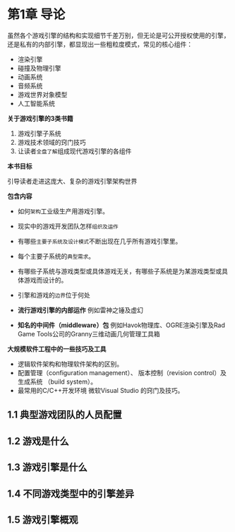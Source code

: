 # 第1章 导论

虽然各个游戏引擎的结构和实现细节千差万别，但无论是可公开授权使用的引擎，还是私有的内部引擎，都显现出一些粗粒度模式，常见的核心组件：
- 渲染引擎
- 碰撞及物理引擎
- 动画系统
- 音频系统
- 游戏世界对象模型
- 人工智能系统

**关于游戏引擎的3类书籍**
1. 游戏引擎子系统
2. 游戏技术领域的窍门技巧
3. 让读者`全盘了解`组成现代游戏引擎的各组件

**本书目标**

引导读者走进这庞大、复杂的游戏引擎架构世界

**包含内容**

- 如何`架构`工业级生产用游戏引擎。
- 现实中的游戏开发团队怎样`组织及运作`
- 有哪些`主要子系统及设计模式`不断出现在几乎所有游戏引擎里。
- 每个主要子系统的`典型需求`。
- 有哪些子系统与游戏类型或具体游戏无关，有哪些子系统是为某游戏类型或具体游戏而设计的。
- 引擎和游戏的`边界`位于何处

- **流行游戏引擎的内部运作** 例如雷神之锤及虚幻

- **知名的中间件（middleware）包** 例如Havok物理库、OGRE渲染引擎及Rad Game Tools公司的Granny三维动画几何管理工具箱

**大规模软件工程中的一些技巧及工具**
- 逻辑软件架构和物理软件架构的区别。
- 配置管理（configuration management）、 版本控制（revision control）及生成系统
（build system）。
- 最常用的C/C++开发环境 微软Visual Studio 的窍门及技巧。

## 1.1 典型游戏团队的人员配置

## 1.2 游戏是什么

## 1.3 游戏引擎是什么

## 1.4 不同游戏类型中的引擎差异

## 1.5 游戏引擎概观
